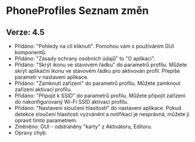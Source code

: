 PhoneProfiles Seznam změn
=========================

Verze: 4.5
----------
- Přidáno: "Pohledy na cíl kliknutí". Pomohou vám s používáním GUI komponentů.
- Přidáno: "Zásady ochrany osobních údajů" to "O aplikaci".
- Přidáno: "Skrýt ikonu ve stavovém řádku" do parametrů profilu. Můžete skrýt aplikační ikonu ve stavovém řádku pro aktivován profil. Přepíše parametr v nastavení aplikace.
- Přidáno: "Zamknutí zařízení" do parametrů profilu. Můžete zamknout zařízení aktivací profilu.
- Přidáno: "Připojit k SSID" do parametrů profilu. Můžete připojit zařízení do nakonfigurovaný Wi-Fi SSID aktivací profilu.
- Přidáno: "Nastavení sloučení hlasitosti" do nastavení aplikace. Pokud detekce sloučení hlasitosti vyzvánění a notifikací je nesprávná, můžete ji opravit tímto parametrem.
- Změněno: GUI - odstraněny "karty" z Aktivátoru, Editoru.
- Opravy chyb.